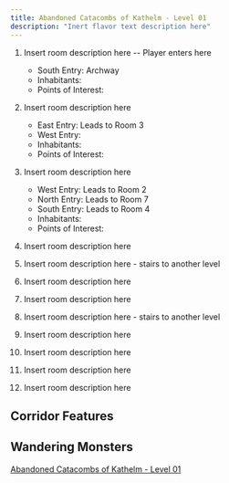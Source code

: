 ```yaml
---
title: Abandoned Catacombs of Kathelm - Level 01
description: "Inert flavor text description here"
---
```


1. Insert room description here -- Player enters here
    - South Entry: Archway
    - Inhabitants:
    - Points of Interest:

2. Insert room description here
    - East Entry: Leads to Room 3
    - West Entry:
    - Inhabitants:
    - Points of Interest:

3. Insert room description here
    - West Entry: Leads to Room 2
    - North Entry: Leads to Room 7
    - South Entry: Leads to Room 4
    - Inhabitants:
    - Points of Interest:

4. Insert room description here
5. Insert room description here - stairs to another level
6. Insert room description here
7. Insert room description here
8. Insert room description here - stairs to another level
9. Insert room description here
10. Insert room description here
11. Insert room description here
12. Insert room description here

## Corridor Features

## Wandering Monsters

[Abandoned Catacombs of Kathelm - Level 01](https://watabou.github.io/one-page-dungeon/?seed=1073823704&tags=multi-level,treasure,backdoor,compact,tomb,spacious,dwelling,secret,square,medium&name=Abandoned%20Catacombs%20of%20Kathelm)
